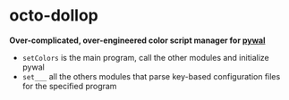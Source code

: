 # octo-dollop
**Over-complicated, over-engineered color script manager for [pywal](https://github.com/dylanaraps/pywal)**



* `setColors` is the main program, call the other modules and initialize pywal
* `set___` all the others modules that parse key-based configuration files for the specified program

